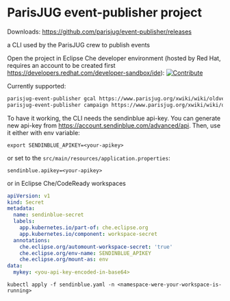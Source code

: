 # ParisJUG event-publisher project

Downloads: https://github.com/parisjug/event-publisher/releases

a CLI used by the ParisJUG crew to publish events

Open the project in Eclipse Che developer environment (hosted by Red Hat, requires an account to be created first https://developers.redhat.com/developer-sandbox/ide): [![Contribute](https://www.eclipse.org/che/factory-contribute.svg)](https://workspaces..openshift.com#https://github.com/parisjug/event-publisher)

Currently supported:
```bash
parisjug-event-publisher gcal https://www.parisjug.org/xwiki/wiki/oldversion/view/Meeting/20201208 # will generate a google calendar url, fetching data from the wiki page in parameter
parisjug-event-publisher campaign https://www.parisjug.org/xwiki/wiki/oldversion/view/Meeting/20201208 # create a sendinblue campaign, fetching data from the wiki page in parameter
```

To have it working, the CLI needs the sendinblue api-key. You can generate new api-key from https://account.sendinblue.com/advanced/api.
Then, use it either with env variable:
```
export SENDINBLUE_APIKEY=<your-apikey>
```
or set to the `src/main/resources/application.properties`:
```
sendinblue.apikey=<your-apikey>
```
or in Eclipse Che/CodeReady workspaces

```sendinblue.yaml
apiVersion: v1
kind: Secret
metadata:
  name: sendinblue-secret
  labels:
    app.kubernetes.io/part-of: che.eclipse.org
    app.kubernetes.io/component: workspace-secret
  annotations:
    che.eclipse.org/automount-workspace-secret: 'true'
    che.eclipse.org/env-name: SENDINBLUE_APIKEY
    che.eclipse.org/mount-as: env
data:
  mykey: <you-api-key-encoded-in-base64>
```

```
kubectl apply -f sendinblue.yaml -n <namespace-were-your-workspace-is-running>
```
